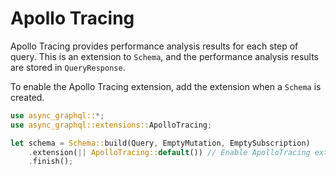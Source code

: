 # Apollo Tracing

Apollo Tracing provides performance analysis results for each step of query. This is an extension to `Schema`, and the performance analysis results are stored in `QueryResponse`.

To enable the Apollo Tracing extension, add the extension when a `Schema` is created.

```rust
use async_graphql::*;
use async_graphql::extensions::ApolloTracing;

let schema = Schema::build(Query, EmptyMutation, EmptySubscription)
    .extension(|| ApolloTracing::default()) // Enable ApolloTracing extension
    .finish();

```